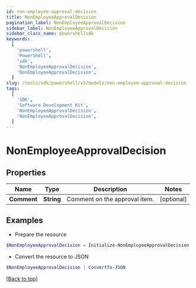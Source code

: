 ```yaml
---
id: non-employee-approval-decision
title: NonEmployeeApprovalDecision
pagination_label: NonEmployeeApprovalDecision
sidebar_label: NonEmployeeApprovalDecision
sidebar_class_name: powershellsdk
keywords:
  [
    'powershell',
    'PowerShell',
    'sdk',
    'NonEmployeeApprovalDecision',
    'NonEmployeeApprovalDecision',
  ]
slug: /tools/sdk/powershell/v3/models/non-employee-approval-decision
tags:
  [
    'SDK',
    'Software Development Kit',
    'NonEmployeeApprovalDecision',
    'NonEmployeeApprovalDecision',
  ]
---
```


# NonEmployeeApprovalDecision

## Properties

| Name        | Type       | Description                   | Notes      |
| ----------- | ---------- | ----------------------------- | ---------- |
| **Comment** | **String** | Comment on the approval item. | [optional] |

## Examples

- Prepare the resource

```powershell
$NonEmployeeApprovalDecision = Initialize-NonEmployeeApprovalDecision  -Comment Approved by manager
```

- Convert the resource to JSON

```powershell
$NonEmployeeApprovalDecision | ConvertTo-JSON
```

[[Back to top]](#)
